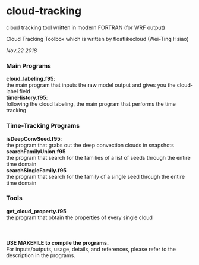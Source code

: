 # cloud-tracking
cloud tracking tool written in modern FORTRAN (for WRF output)

Cloud Tracking Toolbox which is written by floatlikecloud (Wei-Ting Hsiao)

_Nov.22 2018_

### Main Programs
**cloud_labeling.f95**: <br/>
the main program that inputs the raw model output and gives you the cloud-label field <br/>
**timeHistory.f95**: <br/>
following the cloud labeling, the main program that performs the time tracking <br/>
### Time-Tracking Programs 
**isDeepConvSeed.f95**: <br/>
the program that grabs out the deep convection clouds in snapshots <br/>
**searchFamilyUnion.f95** <br/>
the program that search for the families of a list of seeds through the entire time domain <br/>
**searchSingleFamily.f95** <br/>
the program that search for the family of a single seed through the entire time domain <br/>
### Tools
**get_cloud_property.f95** <br/>
the program that obtain the properties of every single cloud <br/>
<br/>
<br/>
<br/>
**USE MAKEFILE to compile the programs.**<br/>
For inputs/outputs, usage, details, and references, please refer to the description in the programs.
